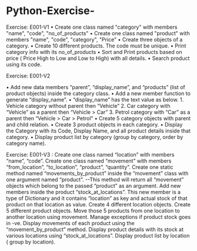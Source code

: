 # Python-Exercise-

Exercise: E001-V1
•	Create one class named "category" with members "name", "code", "no_of_products"
•	Create one class named "product" with members "name", "code", "category", "Price"
•	Create three objects of a category.
•	Create 10 different products. The code must be unique.
•	Print category info with its no_of_products
•	Sort and Print products based on price ( Price High to Low and Low to High) with all details.
•	Search product using its code.

Exercise: E001-V2

•  Add new data members “parent”, “display_name”, and “products” (list of product objects) inside the category class.
•  Add a new member function to generate “display_name”.
•  “display_name” has the text value as below.
           1.	Vehicle category without parent then “Vehicle” 
           2.	Car category with “Vehicle” as a parent then “Vehicle > Car”
           3.	Petrol category with “Car” as a parent then “Vehicle > Car > Petrol”
•  Create 5 category objects with parent and child relation.
•  Create 3 product objects in each category.
•  Display the Category with its Code, Display Name, and all product details inside that category.
•  Display product list by category (group by category, order by category name).

Exercise: E001-V3 : 
Create one class named “location” with members “name”, “code”.
Create one class named “movement” with members “from_location”, “to_location”, “product”, “quantity”.
Create one static method named “movements_by_product” inside the “movement” class with one argument named “product”.
--This method will return all “movement” objects which belong to the passed “product” as an argument.
Add new members inside the product “stock_at_locations”. This new member is a type of Dictionary and it contains “location” as key and actual stock of that product on that location as value.
Create 4 different location objects.
Create 5 different product objects.
Move those 5 products from one location to another location using movement. Manage exceptions if product stock goes in -ve. 
Display movements of each product using the “movement_by_product” method.
Display product details with its stock at various locations using “stock_at_locations”.
Display product list by location ( group by location).
